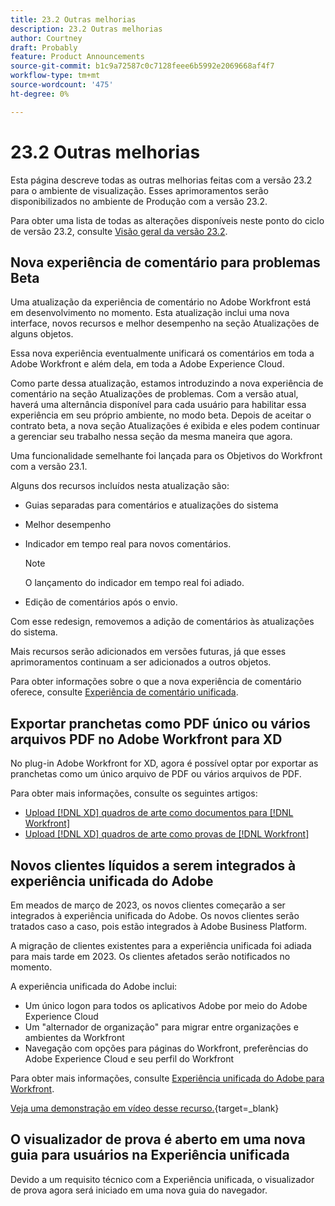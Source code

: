 ```yaml
---
title: 23.2 Outras melhorias
description: 23.2 Outras melhorias
author: Courtney
draft: Probably
feature: Product Announcements
source-git-commit: b1c9a72587c0c7128feee6b5992e2069668af4f7
workflow-type: tm+mt
source-wordcount: '475'
ht-degree: 0%

---
```


# 23.2 Outras melhorias

Esta página descreve todas as outras melhorias feitas com a versão 23.2 para o ambiente de visualização. Esses aprimoramentos serão disponibilizados no ambiente de Produção com a versão 23.2.

Para obter uma lista de todas as alterações disponíveis neste ponto do ciclo de versão 23.2, consulte [Visão geral da versão 23.2](/help/quicksilver/product-announcements/product-releases/23.2-release-activity/23-2-release-overview.md).

## Nova experiência de comentário para problemas Beta

Uma atualização da experiência de comentário no Adobe Workfront está em desenvolvimento no momento. Esta atualização inclui uma nova interface, novos recursos e melhor desempenho na seção Atualizações de alguns objetos.

Essa nova experiência eventualmente unificará os comentários em toda a Adobe Workfront e além dela, em toda a Adobe Experience Cloud.

Como parte dessa atualização, estamos introduzindo a nova experiência de comentário na seção Atualizações de problemas. Com a versão atual, haverá uma alternância disponível para cada usuário para habilitar essa experiência em seu próprio ambiente, no modo beta. Depois de aceitar o contrato beta, a nova seção Atualizações é exibida e eles podem continuar a gerenciar seu trabalho nessa seção da mesma maneira que agora.

Uma funcionalidade semelhante foi lançada para os Objetivos do Workfront com a versão 23.1.

Alguns dos recursos incluídos nesta atualização são:

* Guias separadas para comentários e atualizações do sistema

* Melhor desempenho

* Indicador em tempo real para novos comentários.
   >[!NOTE]
   >
   >O lançamento do indicador em tempo real foi adiado.

* Edição de comentários após o envio.

Com esse redesign, removemos a adição de comentários às atualizações do sistema.

Mais recursos serão adicionados em versões futuras, já que esses aprimoramentos continuam a ser adicionados a outros objetos.

Para obter informações sobre o que a nova experiência de comentário oferece, consulte [Experiência de comentário unificada](/help/quicksilver/workfront-basics/updating-work-items-and-viewing-updates/unified-commenting-experience.md).

## Exportar pranchetas como PDF único ou vários arquivos PDF no Adobe Workfront para XD

No plug-in Adobe Workfront for XD, agora é possível optar por exportar as pranchetas como um único arquivo de PDF ou vários arquivos de PDF.

Para obter mais informações, consulte os seguintes artigos:

* [Upload [!DNL XD] quadros de arte como documentos para [!DNL Workfront]](/help/quicksilver/workfront-integrations-and-apps/adobe-workfront-for-creative-cloud/wf-adobe-xd-docs.md)
* [Upload [!DNL XD] quadros de arte como provas de [!DNL Workfront]](/help/quicksilver/workfront-integrations-and-apps/adobe-workfront-for-creative-cloud/wf-adobe-xd-proofs.md)

## Novos clientes líquidos a serem integrados à experiência unificada do Adobe

Em meados de março de 2023, os novos clientes começarão a ser integrados à experiência unificada do Adobe. Os novos clientes serão tratados caso a caso, pois estão integrados à Adobe Business Platform.

A migração de clientes existentes para a experiência unificada foi adiada para mais tarde em 2023. Os clientes afetados serão notificados no momento.

A experiência unificada do Adobe inclui:

* Um único logon para todos os aplicativos Adobe por meio do Adobe Experience Cloud
* Um &quot;alternador de organização&quot; para migrar entre organizações e ambientes da Workfront
* Navegação com opções para páginas do Workfront, preferências do Adobe Experience Cloud e seu perfil do Workfront

Para obter mais informações, consulte [Experiência unificada do Adobe para Workfront](/help/quicksilver/workfront-basics/navigate-workfront/workfront-navigation/adobe-unified-experience.md).

[Veja uma demonstração em vídeo desse recurso.](https://video.tv.adobe.com/v/3412388/){target=_blank}

## O visualizador de prova é aberto em uma nova guia para usuários na Experiência unificada

Devido a um requisito técnico com a Experiência unificada, o visualizador de prova agora será iniciado em uma nova guia do navegador.